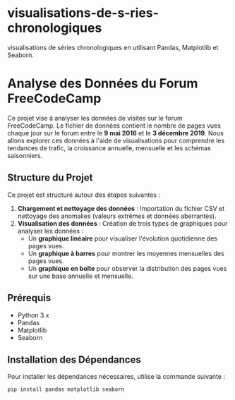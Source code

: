 # visualisations-de-s-ries-chronologiques
visualisations de séries chronologiques en utilisant Pandas, Matplotlib et Seaborn.
# Analyse des Données du Forum FreeCodeCamp

Ce projet vise à analyser les données de visites sur le forum FreeCodeCamp. Le fichier de données contient le nombre de pages vues chaque jour sur le forum entre le **9 mai 2016** et le **3 décembre 2019**. Nous allons explorer ces données à l'aide de visualisations pour comprendre les tendances de trafic, la croissance annuelle, mensuelle et les schémas saisonniers.

## Structure du Projet

Ce projet est structuré autour des étapes suivantes :

1. **Chargement et nettoyage des données** : Importation du fichier CSV et nettoyage des anomalies (valeurs extrêmes et données aberrantes).
2. **Visualisation des données** : Création de trois types de graphiques pour analyser les données :
    - Un **graphique linéaire** pour visualiser l'évolution quotidienne des pages vues.
    - Un **graphique à barres** pour montrer les moyennes mensuelles des pages vues.
    - Un **graphique en boîte** pour observer la distribution des pages vues sur une base annuelle et mensuelle.

## Prérequis

- Python 3.x
- Pandas
- Matplotlib
- Seaborn

## Installation des Dépendances

Pour installer les dépendances nécessaires, utilise la commande suivante :

```bash
pip install pandas matplotlib seaborn
